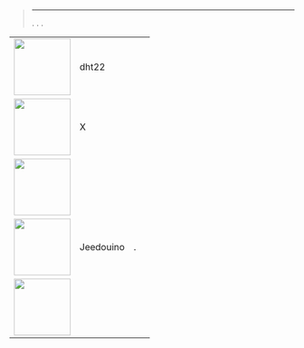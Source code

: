 
# 


>****
>. . .
> [](https://market.jeedom.com/index.php?v=d&p=market&type=plugin&categorie=automation+protocol) 


| | | | |
|--- | --- | --- | ---|
|<img src="dht22/dht22_icon.png" class="pluginLogo" width="100" />|dht22||[](https://linura.github.io/dht22/en_US/)<br/>[](https://market.jeedom.com/index.php?v=d&p=market_display&id=4010)<br/>[](https://linura.github.io/dht22/en_US/changelog)|
|<img src="eibd/eibd_icon.png" class="pluginLogo" width="100" />|X||[](http://mika-nt28.github.io/Documentations/eibd/en_US/)<br/>[](https://market.jeedom.com/index.php?v=d&p=market_display&id=203)<br/>[](https://mika-nt28.github.io/Documentations/eibd/en_US/changelog)|
|<img src="globalcache/globalcache_icon.png" class="pluginLogo" width="100" />|||[](https://mika-nt28.github.io/Documentations/globalcache/en_US/)<br/>[](https://market.jeedom.com/index.php?v=d&p=market_display&id=2932)<br/>[](https://mika-nt28.github.io/Documentations/globalcache/en_US/changelog)|
|<img src="jeedouino/jeedouino_icon.png" class="pluginLogo" width="100" />|Jeedouino|.|[](https://revlysj.github.io/jeedouino/en_US/index)<br/>[](https://market.jeedom.com/index.php?v=d&p=market_display&id=2064)<br/>[](https://revlysj.github.io/jeedouino/en_US/changelog)|
|<img src="mochad/mochad_icon.png" class="pluginLogo" width="100" />|||[](https://mika-nt28.github.io/Documentations/mochad/en_US/)<br/>[](https://market.jeedom.com/index.php?v=d&p=market_display&id=359)<br/>[](https://mika-nt28.github.io/Documentations/mochad/en_US/changelog)|
